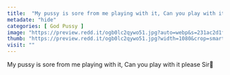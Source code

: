 ```yaml
---
title:  "My pussy is sore from me playing with it, Can you play with it please Sir🥺"
metadate: "hide"
categories: [ God Pussy ]
image: "https://preview.redd.it/ogb0lc2qywo51.jpg?auto=webp&s=231ac2d1f154ebc857b3d19fb3c2270bb3b0b71e"
thumb: "https://preview.redd.it/ogb0lc2qywo51.jpg?width=1080&crop=smart&auto=webp&s=4d8462665e8f8bbdc8b85da63efc75f0a45724e3"
visit: ""
---
```

My pussy is sore from me playing with it, Can you play with it please Sir🥺
